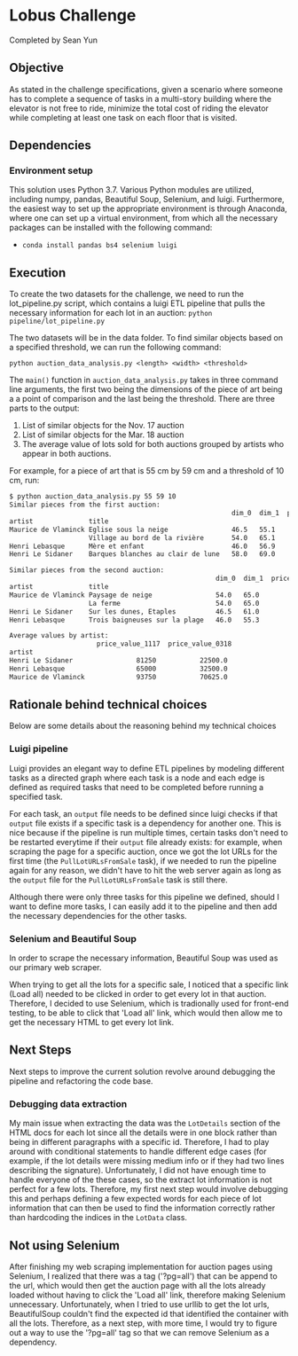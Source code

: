 # Lobus Challenge
Completed by Sean Yun

## Objective
As stated in the challenge specifications, given a scenario where someone has to complete a sequence of tasks in a multi-story building where the elevator is not free to ride, minimize the total cost of riding the elevator while completing at least one task on each floor that is visited.

## Dependencies
### Environment setup
This solution uses Python 3.7. Various Python modules are utilized, including numpy, pandas, Beautiful Soup, Selenium, and luigi. Furthermore, the easiest way to set up the appropriate environment is through Anaconda, where one can set up a virtual environment, from which all the necessary packages can be installed with the following command:
- `conda install pandas bs4 selenium luigi`

## Execution
To create the two datasets for the challenge, we need to run the lot_pipeline.py script, which contains a luigi ETL pipeline that pulls the necessary information for each lot in an auction:
`python pipeline/lot_pipeline.py`

The two datasets will be in the data folder.  To find similar objects based on a specified threshold, we can run the following command:

`python auction_data_analysis.py <length> <width> <threshold>`

The `main()` function in `auction_data_analysis.py` takes in three command line arguments, the first two being the dimensions of the piece of art being a a point of comparison and the last being the threshold.  There are three parts to the output:
1. List of similar objects for the Nov. 17 auction
2. List of similar objects for the Mar. 18 auction
3. The average value of lots sold for both auctions grouped by artists who appear in both auctions.

For example, for a piece of art that is 55 cm by 59 cm and a threshold of 10 cm, run:
``` sh
$ python auction_data_analysis.py 55 59 10
Similar pieces from the first auction: 
                                                        dim_0  dim_1  price_value
artist              title                                                       
Maurice de Vlaminck Eglise sous la neige                46.5   55.1        87500
                    Village au bord de la rivière       54.0   65.1       100000
Henri Lebasque      Mère et enfant                      46.0   56.9        65000
Henri Le Sidaner    Barques blanches au clair de lune   58.0   69.0        81250

Similar pieces from the second auction: 
                                                    dim_0  dim_1  price_value
artist              title                                                   
Maurice de Vlaminck Paysage de neige                54.0   65.0        93750
                    La ferme                        54.0   65.0        47500
Henri Le Sidaner    Sur les dunes, Etaples          46.5   61.0        22500
Henri Lebasque      Trois baigneuses sur la plage   46.0   55.3        32500

Average values by artist: 
                      price_value_1117  price_value_0318
artist                                                 
Henri Le Sidaner                81250           22500.0
Henri Lebasque                  65000           32500.0
Maurice de Vlaminck             93750           70625.0
```

## Rationale behind technical choices
Below are some details about the reasoning behind my technical choices

### Luigi pipeline
Luigi provides an elegant way to define ETL pipelines by modeling different tasks as a directed graph where each task is a node and each edge is defined as required tasks that need to be completed before running a specified task.

For each task, an `output` file needs to be defined since luigi checks if that `output` file exists if a specific task is a dependency for another one.  This is nice because if the pipeline is run multiple times, certain tasks don't need to be restarted everytime if their `output` file already exists: for example, when scraping the page for a specific auction, once we got the lot URLs for the first time (the `PullLotURLsFromSale` task), if we needed to run the pipeline again for any reason, we didn't have to hit the web server again as long as the `output` file for the `PullLotURLsFromSale` task is still there.

Although there were only three tasks for this pipeline we defined, should I want to define more tasks, I can easily add it to the pipeline and then add the necessary dependencies for the other tasks.

### Selenium and Beautiful Soup
In order to scrape the necessary information, Beautiful Soup was used as our primary web scraper.

When trying to get all the lots for a specific sale, I noticed that a specific link (Load all) needed to be clicked in order to get every lot in that auction.  Therefore, I decided to use Selenium, which is tradionally used for front-end testing, to be able to click that 'Load all' link, which would then allow me to get the necessary HTML to get every lot link.

## Next Steps
Next steps to improve the current solution revolve around debugging the pipeline and refactoring the code base.

### Debugging data extraction
My main issue when extracting the data was the `LotDetails` section of the HTML docs for each lot since all the details were in one block rather than being in different paragraphs with a specific id.  Therefore, I had to play around with conditional statements to handle different edge cases (for example, if the lot details were missing medium info or if they had two lines describing the signature).  Unfortunately, I did not have enough time to handle everyone of the these cases, so the extract lot information is not perfect for a few lots.  Therefore, my first next step would involve debugging this and perhaps defining a few expected words for each piece of lot information that can then be used to find the information correctly rather than hardcoding the indices in the `LotData` class.

## Not using Selenium

After finishing my web scraping implementation for auction pages using Selenium, I realized that there was a tag ('?pg=all') that can be append to the url, which would then get the auction page with all the lots already loaded without having to click the 'Load all' link, therefore making Selenium unnecessary.  Unfortunately, when I tried to use urllib to get the lot urls, BeautifulSoup couldn't find the expected id that identified the container with all the lots.  Therefore, as a next step, with more time, I would try to figure out a way to use the '?pg=all' tag so that we can remove Selenium as a dependency.